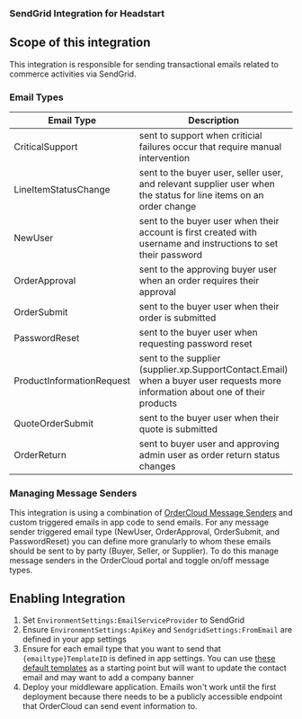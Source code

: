 ### SendGrid Integration for Headstart

## Scope of this integration

This integration is responsible for sending transactional emails related to commerce activities via SendGrid.

### Email Types

| Email Type                | Description                                                                                                                     |
| ------------------------- | ------------------------------------------------------------------------------------------------------------------------------- |
| CriticalSupport           | sent to support when criticial failures occur that require manual intervention                                                  |
| LineItemStatusChange      | sent to the buyer user, seller user, and relevant supplier user when the status for line items on an order change               |
| NewUser                   | sent to the buyer user when their account is first created with username and instructions to set their password                 |
| OrderApproval             | sent to the approving buyer user when an order requires their approval                                                          |
| OrderSubmit               | sent to the buyer user when their order is submitted                                                                            |
| PasswordReset             | sent to the buyer user when requesting password reset                                                                           |
| ProductInformationRequest | sent to the supplier (supplier.xp.SupportContact.Email) when a buyer user requests more information about one of their products |
| QuoteOrderSubmit          | sent to the buyer user when their quote is submitted                                                                            |
| OrderReturn               | sent to buyer user and approving admin user as order return status changes                                                      |

### Managing Message Senders

This integration is using a combination of [OrderCloud Message Senders](https://ordercloud.io/knowledge-base/message-senders) and custom triggered emails in app code to send emails. For any message sender triggered email type (NewUser, OrderApproval, OrderSubmit, and PasswordReset) you can define more granularly to whom these emails should be sent to by party (Buyer, Seller, or Supplier). To do this manage message senders in the OrderCloud portal and toggle on/off message types.

## Enabling Integration

1.  Set `EnvironmentSettings:EmailServiceProvider` to SendGrid
2.  Ensure `EnvironmentSettings:ApiKey` and `SendgridSettings:FromEmail` are defined in your app settings
3.  Ensure for each email type that you want to send that `{emailtype}TemplateID` is defined in app settings. You can use [these default templates](./assets/templates/email) as a starting point but will want to update the contact email and may want to add a company banner
4.  Deploy your middleware application. Emails won't work until the first deployment because there needs to be a publicly accessible endpoint that OrderCloud can send event information to.
